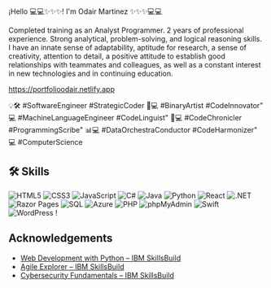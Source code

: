 ¡Hello  💻💻✨✨✨! I'm Odair Martinez ✨✨✨💻💻


Completed training as an Analyst Programmer. 2 years of professional experience. Strong analytical, problem-solving, and logical reasoning skills. I have an innate sense of adaptability, aptitude for research, a sense of creativity, attention to detail, a positive attitude to establish good relationships with teammates and colleagues, as well as a constant interest in new technologies and in continuing education.

https://portfolioodair.netlify.app

💡🛠️ #SoftwareEngineer #StrategicCoder
🎨💻 #BinaryArtist #CodeInnovator"
💻 #MachineLanguageEngineer #CodeLinguist"
📜💻 #CodeChronicler #ProgrammingScribe"
📊💻 #DataOrchestraConductor #CodeHarmonizer"
💻   #ComputerScience

## 🛠 Skills



![HTML5](https://img.shields.io/badge/-HTML5-E34F26?style=flat&logo=html5&logoColor=white)
![CSS3](https://img.shields.io/badge/-CSS3-1572B6?style=flat&logo=css3&logoColor=white)
![JavaScript](https://img.shields.io/badge/-JavaScript-F7DF1E?style=flat&logo=javascript&logoColor=black)
![C#](https://img.shields.io/badge/-C%23-239120?style=flat&logo=c-sharp&logoColor=white)
![Java](https://img.shields.io/badge/-Java-007396?style=flat&logo=java&logoColor=white)
![Python](https://img.shields.io/badge/-Python-3776AB?style=flat&logo=python&logoColor=white)
![React](https://img.shields.io/badge/-React-61DAFB?style=flat&logo=react&logoColor=black)
![.NET](https://img.shields.io/badge/-.NET-512BD4?style=flat&logo=dotnet&logoColor=white)
![Razor Pages](https://img.shields.io/badge/-Razor%20Pages-512BD4?style=flat&logo=dotnet&logoColor=white)
![SQL](https://img.shields.io/badge/-SQL-4479A1?style=flat&logo=mysql&logoColor=white)
![Azure](https://img.shields.io/badge/-Azure-0089D6?style=flat&logo=microsoft-azure&logoColor=white)
![PHP](https://img.shields.io/badge/-PHP-777BB4?style=flat&logo=php&logoColor=white)
![phpMyAdmin](https://img.shields.io/badge/-phpMyAdmin-F88017?style=flat&logoColor=white)
![Swift](https://img.shields.io/badge/-Swift-FA7343?style=flat&logo=swift&logoColor=white)
![WordPress](https://img.shields.io/badge/-WordPress-21759B?style=flat&logo=wordpress&logoColor=white)
!


## Acknowledgements
- [Web Development with Python – IBM SkillsBuild](https://www.credly.com/org/ibm-skillsbuild/badge/web-development-with-python)
- [Agile Explorer – IBM SkillsBuild](https://www.credly.com/org/ibm-skillsbuild/badge/agile-explorer)
- [Cybersecurity Fundamentals – IBM SkillsBuild](https://www.credly.com/org/ibm-skillsbuild/badge/cybersecurity-fundamentals)

<!--
**ODA669/ODA669** is a ✨ _special_ ✨ repository because its `README.md` (this file) appears on your GitHub profile.

Here are some ideas to get you started:

- 🔭 I’m currently working on ...
- 🌱 I’m currently learning ...
- 👯 I’m looking to collaborate on ...
- 🤔 I’m looking for help with ...
- 💬 Ask me about ...
- 📫 How to reach me: ...
- 😄 Pronouns: ...
- ⚡ Fun fact: ...
-->
